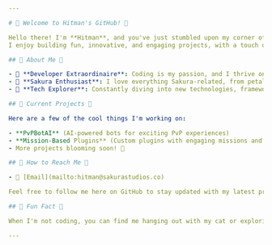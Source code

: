 ```yaml
---

# 🌸 Welcome to Hitman's GitHub! 🌸

Hello there! I'm **Hitman**, and you've just stumbled upon my corner of GitHub where code meets creativity. 🌸✨  
I enjoy building fun, innovative, and engaging projects, with a touch of Sakura-style elegance.

## 🌸 About Me 🌸

- 🌸 **Developer Extraordinaire**: Coding is my passion, and I thrive on creating solutions that make life easier and more fun.
- 🌸 **Sakura Enthusiast**: I love everything Sakura-related, from petals to perfectly crafted code.
- 🌸 **Tech Explorer**: Constantly diving into new technologies, frameworks, and tools to stay on the cutting edge of development.

## 🌸 Current Projects 🌸

Here are a few of the cool things I'm working on:

- **PvPBotAI** (AI-powered bots for exciting PvP experiences)
- **Mission-Based Plugins** (Custom plugins with engaging missions and mechanics)
- More projects blooming soon! 🌸

## 🌸 How to Reach Me 🌸

- 🌸 [Email](mailto:hitman@sakurastudios.co)

Feel free to follow me here on GitHub to stay updated with my latest projects!

## 🌸 Fun Fact 🌸

When I'm not coding, you can find me hanging out with my cat or exploring new ideas for my next big project.

---
```

